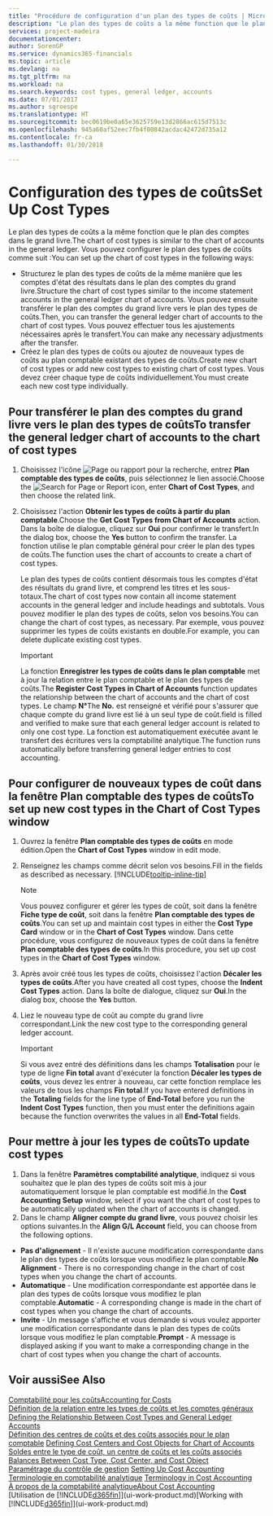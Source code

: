 ```yaml
---
title: "Procédure de configuration d'un plan des types de coûts | Microsoft Docs"
description: "Le plan des types de coûts a la même fonction que le plan des comptes dans le grand livre."
services: project-madeira
documentationcenter: 
author: SorenGP
ms.service: dynamics365-financials
ms.topic: article
ms.devlang: na
ms.tgt_pltfrm: na
ms.workload: na
ms.search.keywords: cost types, general ledger, accounts
ms.date: 07/01/2017
ms.author: sgroespe
ms.translationtype: HT
ms.sourcegitcommit: bec0619be0a65e3625759e13d2866ac615d7513c
ms.openlocfilehash: 945a60af52eec7fb4f00842acdac42472d735a12
ms.contentlocale: fr-ca
ms.lasthandoff: 01/30/2018

---
```

# <a name="set-up-cost-types"></a><span data-ttu-id="f26d4-103">Configuration des types de coûts</span><span class="sxs-lookup"><span data-stu-id="f26d4-103">Set Up Cost Types</span></span>
<span data-ttu-id="f26d4-104">Le plan des types de coûts a la même fonction que le plan des comptes dans le grand livre.</span><span class="sxs-lookup"><span data-stu-id="f26d4-104">The chart of cost types is similar to the chart of accounts in the general ledger.</span></span> <span data-ttu-id="f26d4-105">Vous pouvez configurer le plan des types de coûts comme suit :</span><span class="sxs-lookup"><span data-stu-id="f26d4-105">You can set up the chart of cost types in the following ways:</span></span>  

-   <span data-ttu-id="f26d4-106">Structurez le plan des types de coûts de la même manière que les comptes d'état des résultats dans le plan des comptes du grand livre.</span><span class="sxs-lookup"><span data-stu-id="f26d4-106">Structure the chart of cost types similar to the income statement accounts in the general ledger chart of accounts.</span></span> <span data-ttu-id="f26d4-107">Vous pouvez ensuite transférer le plan des comptes du grand livre vers le plan des types de coûts.</span><span class="sxs-lookup"><span data-stu-id="f26d4-107">Then, you can transfer the general ledger chart of accounts to the chart of cost types.</span></span> <span data-ttu-id="f26d4-108">Vous pouvez effectuer tous les ajustements nécessaires après le transfert.</span><span class="sxs-lookup"><span data-stu-id="f26d4-108">You can make any necessary adjustments after the transfer.</span></span>  
-   <span data-ttu-id="f26d4-109">Créez le plan des types de coûts ou ajoutez de nouveaux types de coûts au plan comptable existant des types de coûts.</span><span class="sxs-lookup"><span data-stu-id="f26d4-109">Create new chart of cost types or add new cost types to existing chart of cost types.</span></span> <span data-ttu-id="f26d4-110">Vous devez créer chaque type de coûts individuellement.</span><span class="sxs-lookup"><span data-stu-id="f26d4-110">You must create each new cost type individually.</span></span>  

## <a name="to-transfer-the-general-ledger-chart-of-accounts-to-the-chart-of-cost-types"></a><span data-ttu-id="f26d4-111">Pour transférer le plan des comptes du grand livre vers le plan des types de coûts</span><span class="sxs-lookup"><span data-stu-id="f26d4-111">To transfer the general ledger chart of accounts to the chart of cost types</span></span>  
1.  <span data-ttu-id="f26d4-112">Choisissez l'icône ![Page ou rapport pour la recherche](media/ui-search/search_small.png "icône Page ou rapport pour la recherche"), entrez **Plan comptable des types de coûts**, puis sélectionnez le lien associé.</span><span class="sxs-lookup"><span data-stu-id="f26d4-112">Choose the ![Search for Page or Report](media/ui-search/search_small.png "Search for Page or Report icon") icon, enter **Chart of Cost Types**, and then choose the related link.</span></span>  
2.  <span data-ttu-id="f26d4-113">Choisissez l'action **Obtenir les types de coûts à partir du plan comptable**.</span><span class="sxs-lookup"><span data-stu-id="f26d4-113">Choose the **Get Cost Types from Chart of Accounts** action.</span></span> <span data-ttu-id="f26d4-114">Dans la boîte de dialogue, cliquez sur **Oui** pour confirmer le transfert.</span><span class="sxs-lookup"><span data-stu-id="f26d4-114">In the dialog box, choose the **Yes** button to confirm the transfer.</span></span> <span data-ttu-id="f26d4-115">La fonction utilise le plan comptable général pour créer le plan des types de coûts.</span><span class="sxs-lookup"><span data-stu-id="f26d4-115">The function uses the chart of accounts to create a chart of cost types.</span></span>  

    <span data-ttu-id="f26d4-116">Le plan des types de coûts contient désormais tous les comptes d'état des résultats du grand livre, et comprend les titres et les sous-totaux.</span><span class="sxs-lookup"><span data-stu-id="f26d4-116">The chart of cost types now contain all income statement accounts in the general ledger and include headings and subtotals.</span></span> <span data-ttu-id="f26d4-117">Vous pouvez modifier le plan des types de coûts, selon vos besoins.</span><span class="sxs-lookup"><span data-stu-id="f26d4-117">You can change the chart of cost types, as necessary.</span></span> <span data-ttu-id="f26d4-118">Par exemple, vous pouvez supprimer les types de coûts existants en double.</span><span class="sxs-lookup"><span data-stu-id="f26d4-118">For example, you can delete duplicate existing cost types.</span></span>  

    > [!IMPORTANT]  
    >  <span data-ttu-id="f26d4-119">La fonction **Enregistrer les types de coûts dans le plan comptable** met à jour la relation entre le plan comptable et le plan des types de coûts.</span><span class="sxs-lookup"><span data-stu-id="f26d4-119">The **Register Cost Types in Chart of Accounts** function updates the relationship between the chart of accounts and the chart of cost types.</span></span> <span data-ttu-id="f26d4-120">Le champ **N°**</span><span class="sxs-lookup"><span data-stu-id="f26d4-120">The **No.**</span></span> <span data-ttu-id="f26d4-121">est renseigné et vérifié pour s'assurer que chaque compte du grand livre est lié à un seul type de coût.</span><span class="sxs-lookup"><span data-stu-id="f26d4-121">field is filled and verified to make sure that each general ledger account is related to only one cost type.</span></span> <span data-ttu-id="f26d4-122">La fonction est automatiquement exécutée avant le transfert des écritures vers la comptabilité analytique.</span><span class="sxs-lookup"><span data-stu-id="f26d4-122">The function runs automatically before transferring general ledger entries to cost accounting.</span></span>  

## <a name="to-set-up-new-cost-types-in-the-chart-of-cost-types-window"></a><span data-ttu-id="f26d4-123">Pour configurer de nouveaux types de coût dans la fenêtre Plan comptable des types de coûts</span><span class="sxs-lookup"><span data-stu-id="f26d4-123">To set up new cost types in the Chart of Cost Types window</span></span>  
1.  <span data-ttu-id="f26d4-124">Ouvrez la fenêtre **Plan comptable des types de coûts** en mode édition.</span><span class="sxs-lookup"><span data-stu-id="f26d4-124">Open the **Chart of Cost Types** window in edit mode.</span></span>  
2.  <span data-ttu-id="f26d4-125">Renseignez les champs comme décrit selon vos besoins.</span><span class="sxs-lookup"><span data-stu-id="f26d4-125">Fill in the fields as described as necessary.</span></span> [!INCLUDE[tooltip-inline-tip](includes/tooltip-inline-tip_md.md)]

    > [!NOTE]  
    >  <span data-ttu-id="f26d4-126">Vous pouvez configurer et gérer les types de coût, soit dans la fenêtre **Fiche type de coût**, soit dans la fenêtre **Plan comptable des types de coûts**.</span><span class="sxs-lookup"><span data-stu-id="f26d4-126">You can set up and maintain cost types in either the **Cost Type Card** window or in the **Chart of Cost Types** window.</span></span> <span data-ttu-id="f26d4-127">Dans cette procédure, vous configurez de nouveaux types de coût dans la fenêtre **Plan comptable des types de coûts**.</span><span class="sxs-lookup"><span data-stu-id="f26d4-127">In this procedure, you set up cost types in the **Chart of Cost Types** window.</span></span>

3.  <span data-ttu-id="f26d4-128">Après avoir créé tous les types de coûts, choisissez l'action **Décaler les types de coûts**.</span><span class="sxs-lookup"><span data-stu-id="f26d4-128">After you have created all cost types, choose the **Indent Cost Types** action.</span></span> <span data-ttu-id="f26d4-129">Dans la boîte de dialogue, cliquez sur **Oui**.</span><span class="sxs-lookup"><span data-stu-id="f26d4-129">In the dialog box, choose the **Yes** button.</span></span>  
4.  <span data-ttu-id="f26d4-130">Liez le nouveau type de coût au compte du grand livre correspondant.</span><span class="sxs-lookup"><span data-stu-id="f26d4-130">Link the new cost type to the corresponding general ledger account.</span></span>  

    > [!IMPORTANT]  
    >  <span data-ttu-id="f26d4-131">Si vous avez entré des définitions dans les champs **Totalisation** pour le type de ligne **Fin total** avant d'exécuter la fonction **Décaler les types de coûts**, vous devez les entrer à nouveau, car cette fonction remplace les valeurs de tous les champs **Fin total**.</span><span class="sxs-lookup"><span data-stu-id="f26d4-131">If you have entered definitions in the **Totaling** fields for the line type of **End-Total** before you run the **Indent Cost Types** function, then you must enter the definitions again because the function overwrites the values in all **End-Total** fields.</span></span>  

## <a name="to-update-cost-types"></a><span data-ttu-id="f26d4-132">Pour mettre à jour les types de coûts</span><span class="sxs-lookup"><span data-stu-id="f26d4-132">To update cost types</span></span>  
1.  <span data-ttu-id="f26d4-133">Dans la fenêtre **Paramètres comptabilité analytique**, indiquez si vous souhaitez que le plan des types de coûts soit mis à jour automatiquement lorsque le plan comptable est modifié.</span><span class="sxs-lookup"><span data-stu-id="f26d4-133">In the **Cost Accounting Setup** window, select if you want the chart of cost types to be automatically updated when the chart of accounts is changed.</span></span>  
2.  <span data-ttu-id="f26d4-134">Dans le champ **Aligner compte du grand livre**, vous pouvez choisir les options suivantes.</span><span class="sxs-lookup"><span data-stu-id="f26d4-134">In the **Align G/L Account** field, you can choose from the following options.</span></span>  

- <span data-ttu-id="f26d4-135">**Pas d'alignement** - Il n'existe aucune modification correspondante dans le plan des types de coûts lorsque vous modifiez le plan comptable.</span><span class="sxs-lookup"><span data-stu-id="f26d4-135">**No Alignment** - There is no corresponding change in the chart of cost types when you change the chart of accounts.</span></span>  
- <span data-ttu-id="f26d4-136">**Automatique** - Une modification correspondante est apportée dans le plan des types de coûts lorsque vous modifiez le plan comptable.</span><span class="sxs-lookup"><span data-stu-id="f26d4-136">**Automatic** - A corresponding change is made in the chart of cost types when you change the chart of accounts.</span></span>  
- <span data-ttu-id="f26d4-137">**Invite** - Un message s'affiche et vous demande si vous voulez apporter une modification correspondante dans le plan des types de coûts lorsque vous modifiez le plan comptable.</span><span class="sxs-lookup"><span data-stu-id="f26d4-137">**Prompt** - A message is displayed asking if you want to make a corresponding change in the chart of cost types when you change the chart of accounts.</span></span>  

## <a name="see-also"></a><span data-ttu-id="f26d4-138">Voir aussi</span><span class="sxs-lookup"><span data-stu-id="f26d4-138">See Also</span></span>  
[<span data-ttu-id="f26d4-139">Comptabilité pour les coûts</span><span class="sxs-lookup"><span data-stu-id="f26d4-139">Accounting for Costs</span></span>](finance-manage-cost-accounting.md)  
<span data-ttu-id="f26d4-140">[Définition de la relation entre les types de coûts et les comptes généraux](finance-defining-the-relationship-between-cost-types-and-general-ledger-accounts.md) </span><span class="sxs-lookup"><span data-stu-id="f26d4-140">[Defining the Relationship Between Cost Types and General Ledger Accounts](finance-defining-the-relationship-between-cost-types-and-general-ledger-accounts.md) </span></span>  
<span data-ttu-id="f26d4-141">[Définition des centres de coûts et des coûts associés pour le plan comptable](finance-defining-cost-centers-and-cost-objects-for-chart-of-accounts.md) </span><span class="sxs-lookup"><span data-stu-id="f26d4-141">[Defining Cost Centers and Cost Objects for Chart of Accounts](finance-defining-cost-centers-and-cost-objects-for-chart-of-accounts.md) </span></span>  
<span data-ttu-id="f26d4-142">[Soldes entre le type de coût, un centre de coûts et les coûts associés](finance-balances-between-cost-type-cost-center-and-cost-object.md) </span><span class="sxs-lookup"><span data-stu-id="f26d4-142">[Balances Between Cost Type, Cost Center, and Cost Object](finance-balances-between-cost-type-cost-center-and-cost-object.md) </span></span>  
<span data-ttu-id="f26d4-143">[Paramétrage du contrôle de gestion](finance-set-up-cost-accounting.md) </span><span class="sxs-lookup"><span data-stu-id="f26d4-143">[Setting Up Cost Accounting](finance-set-up-cost-accounting.md) </span></span>  
<span data-ttu-id="f26d4-144">[Terminologie en comptabilité analytique](finance-terminology-in-cost-accounting.md) </span><span class="sxs-lookup"><span data-stu-id="f26d4-144">[Terminology in Cost Accounting](finance-terminology-in-cost-accounting.md) </span></span>  
[<span data-ttu-id="f26d4-145">À propos de la comptabilité analytique</span><span class="sxs-lookup"><span data-stu-id="f26d4-145">About Cost Accounting</span></span>](finance-about-cost-accounting.md)  
<span data-ttu-id="f26d4-146">[Utilisation de [!INCLUDE[d365fin](includes/d365fin_md.md)]](ui-work-product.md)</span><span class="sxs-lookup"><span data-stu-id="f26d4-146">[Working with [!INCLUDE[d365fin](includes/d365fin_md.md)]](ui-work-product.md)</span></span>

